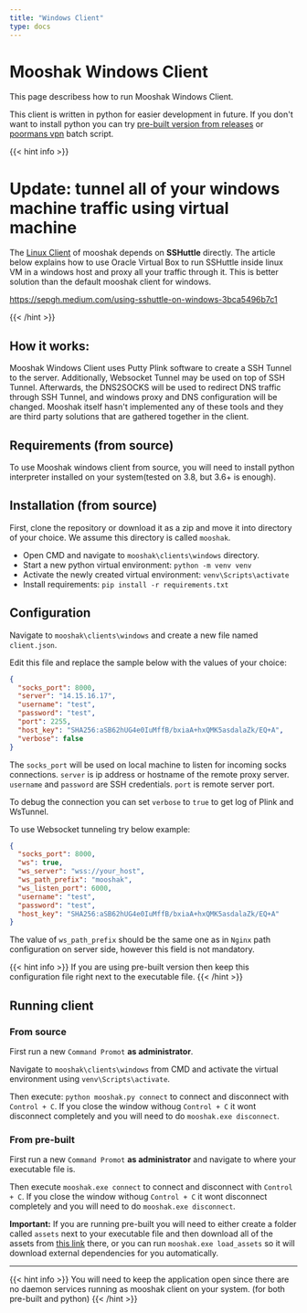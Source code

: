 ```yaml
---
title: "Windows Client"
type: docs
---
```



# Mooshak Windows Client

This page describess how to run Mooshak Windows Client.

This client is written in python for easier development in future. If you don't want to install python you can try [pre-built version from releases](https://github.com/sepgh/mooshak/releases/tag/v1.0.0) or [poormans vpn](https://github.com/sepgh/poormans-vpn) batch script.


{{< hint info >}}
# Update: tunnel all of your windows machine traffic using virtual machine

The [Linux Client](https://sepgh.github.io/mooshak/docs/clients/linux/) of mooshak depends on **SSHuttle** directly.
The article below explains how to use Oracle Virtual Box to run SSHuttle inside linux VM in a windows host and proxy all your traffic through it. This is better solution than the default mooshak client for windows.

https://sepgh.medium.com/using-sshuttle-on-windows-3bca5496b7c1

{{< /hint >}}



## How it works:

Mooshak Windows Client uses Putty Plink software to create a SSH Tunnel to the server. Additionally, Websocket Tunnel may be used on top of SSH Tunnel. Afterwards, the DNS2SOCKS will be used to redirect DNS traffic through SSH Tunnel, and windows proxy and DNS configuration will be changed. Mooshak itself hasn't implemented any of these tools and they are third party solutions that are gathered together in the client.


## Requirements (from source)

To use Mooshak windows client from source, you will need to install python interpreter installed on your system(tested on 3.8, but 3.6+ is enough).


## Installation (from source)

First, clone the repository or download it as a zip and move it into directory of your choice. We assume this directory is called `mooshak`.

- Open CMD and navigate to `mooshak\clients\windows` directory.
- Start a new python virtual environment: `python -m venv venv`
- Activate the newly created virtual environment: `venv\Scripts\activate`
- Install requirements: `pip install -r requirements.txt`


## Configuration

Navigate to `mooshak\clients\windows` and create a new file named `client.json`.

Edit this file and replace the sample below with the values of your choice:

```json
{
  "socks_port": 8000,
  "server": "14.15.16.17",
  "username": "test",
  "password": "test",
  "port": 2255,
  "host_key": "SHA256:aSB62hUG4e0IuMffB/bxiaA+hxQMK5asdalaZk/EQ+A",
  "verbose": false
}
```

The `socks_port` will be used on local machine to listen for incoming socks connections. `server` is ip address or hostname of the remote proxy server. `username` and `password` are SSH credentials. `port` is remote server port.

To debug the connection you can set `verbose` to `true` to get log of Plink and WsTunnel.

To use Websocket tunneling try below example:

```json
{
  "socks_port": 8000,
  "ws": true,
  "ws_server": "wss://your_host",
  "ws_path_prefix": "mooshak",
  "ws_listen_port": 6000,
  "username": "test",
  "password": "test",
  "host_key": "SHA256:aSB62hUG4e0IuMffB/bxiaA+hxQMK5asdalaZk/EQ+A"
}
```

The value of `ws_path_prefix` should be the same one as in `Nginx` path configuration on server side, however this field is not mandatory.

{{< hint info >}}
If you are using pre-built version then keep this configuration file right next to the executable file.
{{< /hint >}}

## Running client

### From source
First run a new `Command Promot` **as administrator**.

Navigate to `mooshak\clients\windows` from CMD and activate the virtual environment using `venv\Scripts\activate`.

Then execute: `python mooshak.py connect` to connect and disconnect with `Control + C`. If you close the window withoug `Control + C` it wont disconnect completely and you will need to do `mooshak.exe disconnect`.

### From pre-built

First run a new `Command Promot` **as administrator** and navigate to where your executable file is.

Then execute `mooshak.exe connect` to connect and disconnect with `Control + C`. If you close the window withoug `Control + C` it wont disconnect completely and you will need to do `mooshak.exe disconnect`.

**Important:** If you are running pre-built you will need to either create a folder called `assets` next to your executable file and then download all of the assets from [this link](https://github.com/sepgh/mooshak/tree/main/clients/windows/assets) there, or you can run `mooshak.exe load_assets` so it will download external dependencies for you automatically.

---

{{< hint info >}}
You will need to keep the application open since there are no daemon services running as mooshak client on your system. (for both pre-built and python)
{{< /hint >}}
